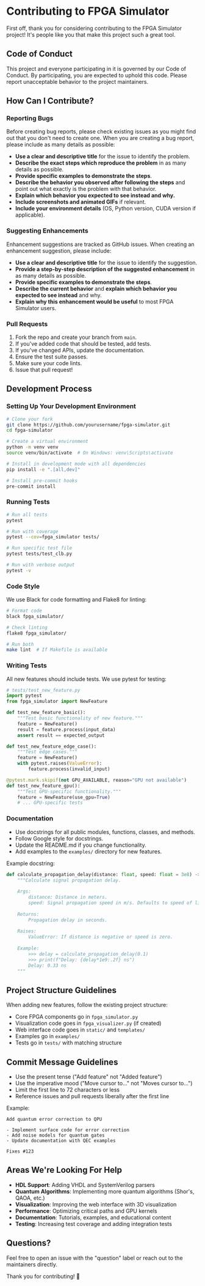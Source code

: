 # Contributing to FPGA Simulator

First off, thank you for considering contributing to the FPGA Simulator project! It's people like you that make this project such a great tool.

## Code of Conduct

This project and everyone participating in it is governed by our Code of Conduct. By participating, you are expected to uphold this code. Please report unacceptable behavior to the project maintainers.

## How Can I Contribute?

### Reporting Bugs

Before creating bug reports, please check existing issues as you might find out that you don't need to create one. When you are creating a bug report, please include as many details as possible:

* **Use a clear and descriptive title** for the issue to identify the problem.
* **Describe the exact steps which reproduce the problem** in as many details as possible.
* **Provide specific examples to demonstrate the steps**.
* **Describe the behavior you observed after following the steps** and point out what exactly is the problem with that behavior.
* **Explain which behavior you expected to see instead and why.**
* **Include screenshots and animated GIFs** if relevant.
* **Include your environment details** (OS, Python version, CUDA version if applicable).

### Suggesting Enhancements

Enhancement suggestions are tracked as GitHub issues. When creating an enhancement suggestion, please include:

* **Use a clear and descriptive title** for the issue to identify the suggestion.
* **Provide a step-by-step description of the suggested enhancement** in as many details as possible.
* **Provide specific examples to demonstrate the steps**.
* **Describe the current behavior** and **explain which behavior you expected to see instead** and why.
* **Explain why this enhancement would be useful** to most FPGA Simulator users.

### Pull Requests

1. Fork the repo and create your branch from `main`.
2. If you've added code that should be tested, add tests.
3. If you've changed APIs, update the documentation.
4. Ensure the test suite passes.
5. Make sure your code lints.
6. Issue that pull request!

## Development Process

### Setting Up Your Development Environment

```bash
# Clone your fork
git clone https://github.com/yourusername/fpga-simulator.git
cd fpga-simulator

# Create a virtual environment
python -m venv venv
source venv/bin/activate  # On Windows: venv\Scripts\activate

# Install in development mode with all dependencies
pip install -e ".[all,dev]"

# Install pre-commit hooks
pre-commit install
```

### Running Tests

```bash
# Run all tests
pytest

# Run with coverage
pytest --cov=fpga_simulator tests/

# Run specific test file
pytest tests/test_clb.py

# Run with verbose output
pytest -v
```

### Code Style

We use Black for code formatting and Flake8 for linting:

```bash
# Format code
black fpga_simulator/

# Check linting
flake8 fpga_simulator/

# Run both
make lint  # If Makefile is available
```

### Writing Tests

All new features should include tests. We use pytest for testing:

```python
# tests/test_new_feature.py
import pytest
from fpga_simulator import NewFeature

def test_new_feature_basic():
    """Test basic functionality of new feature."""
    feature = NewFeature()
    result = feature.process(input_data)
    assert result == expected_output

def test_new_feature_edge_case():
    """Test edge cases."""
    feature = NewFeature()
    with pytest.raises(ValueError):
        feature.process(invalid_input)

@pytest.mark.skipif(not GPU_AVAILABLE, reason="GPU not available")
def test_new_feature_gpu():
    """Test GPU-specific functionality."""
    feature = NewFeature(use_gpu=True)
    # ... GPU-specific tests
```

### Documentation

* Use docstrings for all public modules, functions, classes, and methods.
* Follow Google style for docstrings.
* Update the README.md if you change functionality.
* Add examples to the `examples/` directory for new features.

Example docstring:

```python
def calculate_propagation_delay(distance: float, speed: float = 3e8) -> float:
    """Calculate signal propagation delay.
    
    Args:
        distance: Distance in meters.
        speed: Signal propagation speed in m/s. Defaults to speed of light.
        
    Returns:
        Propagation delay in seconds.
        
    Raises:
        ValueError: If distance is negative or speed is zero.
        
    Example:
        >>> delay = calculate_propagation_delay(0.1)
        >>> print(f"Delay: {delay*1e9:.2f} ns")
        Delay: 0.33 ns
    """
```

## Project Structure Guidelines

When adding new features, follow the existing project structure:

* Core FPGA components go in `fpga_simulator.py`
* Visualization code goes in `fpga_visualizer.py` (if created)
* Web interface code goes in `static/` and `templates/`
* Examples go in `examples/`
* Tests go in `tests/` with matching structure

## Commit Message Guidelines

* Use the present tense ("Add feature" not "Added feature")
* Use the imperative mood ("Move cursor to..." not "Moves cursor to...")
* Limit the first line to 72 characters or less
* Reference issues and pull requests liberally after the first line

Example:
```
Add quantum error correction to QPU

- Implement surface code for error correction
- Add noise models for quantum gates
- Update documentation with QEC examples

Fixes #123
```

## Areas We're Looking For Help

* **HDL Support**: Adding VHDL and SystemVerilog parsers
* **Quantum Algorithms**: Implementing more quantum algorithms (Shor's, QAOA, etc.)
* **Visualization**: Improving the web interface with 3D visualization
* **Performance**: Optimizing critical paths and GPU kernels
* **Documentation**: Tutorials, examples, and educational content
* **Testing**: Increasing test coverage and adding integration tests

## Questions?

Feel free to open an issue with the "question" label or reach out to the maintainers directly.

Thank you for contributing! 🎉